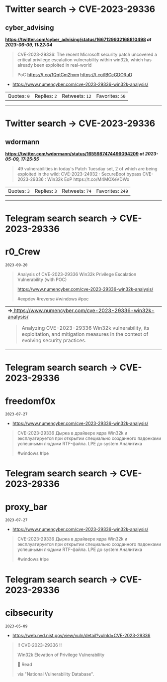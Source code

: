 # Twitter search -> CVE-2023-29336
## cyber_advising
**https://twitter.com/cyber_advising/status/1667129932168810498 _at 2023-06-09, 11:22:04_**
<blockquote>
CVE-2023-29336: The recent Microsoft security patch uncovered a critical privilege escalation vulnerability within win32k, which has already been exploited in real-world

PoC
https://t.co/1QqtCm2hxm https://t.co/lBCcGDORuD
</blockquote>

* https://www.numencyber.com/cve-2023-29336-win32k-analysis/

<table><tr>
<td>Quotes: <code>0</code></td>
<td>Replies: <code>2</code></td>
<td>Retweets: <code>12</code></td>
<td>Favorites: <code>50</code></td>
</tr></table>

---

# Twitter search -> CVE-2023-29336
## wdormann
**https://twitter.com/wdormann/status/1655987474496094209 _at 2023-05-09, 17:25:55_**
<blockquote>
49 vulnerabilities in today's Patch Tuesday set, 2 of which are being exploited in the wild:
CVE-2023-24932 : SecureBoot bypass
CVE-2023-29336 : Win32k EoP https://t.co/M4MOXeVDWo
</blockquote>

<table><tr>
<td>Quotes: <code>3</code></td>
<td>Replies: <code>3</code></td>
<td>Retweets: <code>74</code></td>
<td>Favorites: <code>249</code></td>
</tr></table>

---

# Telegram search search -> CVE-2023-29336
# r0_Crew
`2023-09-20`

<blockquote>
Analysis of CVE-2023-29336 Win32k Privilege Escalation Vulnerability (with POC)

https://www.numencyber.com/cve-2023-29336-win32k-analysis/

&#35;expdev &#35;reverse &#35;windows &#35;poc
</blockquote>

<table><tr><td><b>→</b><a href="https://www.numencyber.com/cve-2023-29336-win32k-analysis/">
https://www.numencyber.com/cve-2023-29336-win32k-analysis/
</a>
<blockquote>
Analyzing CVE-2023-29336 Win32k vulnerability, its exploitation, and mitigation measures in the context of evolving security practices.
</blockquote>
</td></tr></table>

# Telegram search search -> CVE-2023-29336
# freedomf0x
`2023-07-27`

* https://www.numencyber.com/cve-2023-29336-win32k-analysis/

<blockquote>
CVE-2023-29336
Дырка в драйвере ядра Win32k и эксплуатируется при открытии специально созданного падонками успешными людьми RTF-файла. 
LPE до system
Аналитика


&#35;windows &#35;lpe
</blockquote>

# Telegram search search -> CVE-2023-29336
# proxy_bar
`2023-07-27`

* https://www.numencyber.com/cve-2023-29336-win32k-analysis/

<blockquote>
CVE-2023-29336
Дырка в драйвере ядра Win32k и эксплуатируется при открытии специально созданного падонками успешными людьми RTF-файла. 
LPE до system
Аналитика


&#35;windows &#35;lpe
</blockquote>

# Telegram search search -> CVE-2023-29336
# cibsecurity
`2023-05-09`

* https://web.nvd.nist.gov/view/vuln/detail?vulnId=CVE-2023-29336

<blockquote>
‼ CVE-2023-29336 ‼

Win32k Elevation of Privilege Vulnerability

📖 Read

via &quot;National Vulnerability Database&quot;.
</blockquote>

